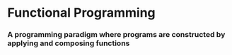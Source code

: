 # Functional Programming 

### A programming paradigm where programs are constructed by applying and composing functions
